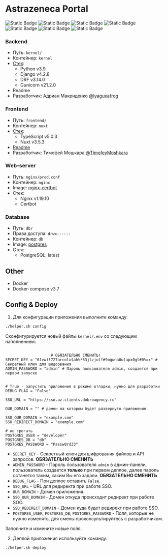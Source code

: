 # Astrazeneca Portal

![Static Badge](https://img.shields.io/badge/Python-%233776AB?style=flat-square&logo=Python&labelColor=yellow) ![Static Badge](https://img.shields.io/badge/Django-%23d0ced0?style=flat-square&logo=django&labelColor=%23092E20&link=https%3A%2F%2Fwww.djangoproject.com%2F) ![Static Badge](https://img.shields.io/badge/Typescript-%233178C6?style=flat-square&logo=Typescript&logoColor=white) ![Static Badge](https://img.shields.io/badge/Nuxt-white?style=flat-square&logo=nuxt.js&logoColor=white&labelColor=%2300DC82) ![Static Badge](https://img.shields.io/badge/PostgreSQL-white?style=flat-square&logo=postgresql&logoColor=white&labelColor=%234169E1) ![Static Badge](https://img.shields.io/badge/Nginx-white?style=flat-square&logo=nginx&logoColor=white&labelColor=%23009639) ![Static Badge](https://img.shields.io/badge/Docker-white?style=flat-square&logo=docker&logoColor=white&labelColor=%232496ED)







### Backend

* Путь: `kernel/`
* Контейнер: `kernel`
* [Стек](https://github.com/lyaguxafrog/portal-backend/blob/release/kernel/requirements.txt):
    * Python v3.9
    * Django v4.2.8
    * DRF v3.14.0
    * Gunicorn v21.2.0
* Readme
* Разработчик: Адриан Макриденко [@lyaguxafrog](https://github.com/lyaguxafrog)

### Frontend

* Путь: `frontend/`
* Контейнер: `nuxt`
* [Стек](https://github.com/lyaguxafrog/portal-backend/blob/release/frontend/package.json):
    * TypeScript v5.0.3
    * Nuxt v3.5.3
* [Readme](https://github.com/lyaguxafrog/portal-backend/blob/release/frontend/README.md)
* Разработчик: Тимофей Мошкара [@TimofeyMoshkara](https://github.com/TimofeyMoshkara)

### Web-server

* Путь: `nginx/prod.conf`
* Контейнер: `nginx`
* Image: [nginx-certbot](https://hub.docker.com/r/staticfloat/nginx-certbot)
* Стек:
    * Nginx v1.19.10
    * Certbot

### Database

* Путь: `db/`
* Права доступа: `drwx------`
* Контейнер: `db`
* Image: [postgres](https://hub.docker.com/_/postgres)
* Стек:
    * PostgreSQL: latest

## Other

* Docker
* Docker-compose v3.7


## Config & Deploy

1. Для конфигурации приложения выполните команду:
```bash
./helper.sh config
```

Сконфигурируется новый файлы `kernel/.env` со следующим наполнением:
```

                    # ОБЯЗАТЕЛЬНО СМЕНИТЬ!
SECRET_KEY = "61vw)!727arcolu$ah%*53jlzju(f#9ogwna0u(apx0gl#0%=x" # Секретный ключ для шифорвания
ADMIN_PASSWORD = "admin" # Пароль пользователя admin, создается при первом запуске


# True - запустить приложение в режиме отладки, нужно для разработки
DEBUG_FLAG = "False"

SSO_URL = "https://sso.az.clients.dobroagency.ru"

OUR_DOMAIN = "" # домен на котором будет развернуто приложение

SSO_OUR_DOMAIN = "example.com"
SSO_REDIRECT_DOMAIN = "example.com"

# не трогать
POSTGRES_USER = "developer"
POSTGRES_DB = "db"
POSTGRES_PASSWORD = "Passw0rd33"

```
* `SECRET_KEY` - Секретный ключ для шифрования файлов и API запросов. **ОБЯЗАТЕЛЬНО СМЕНИТЬ**
* `ADMIN_PASSWORD` - Пароль пользователя `admin` в админ-панели, пользователь создается **только** при первом деплое, далее пароль останется таким, каким Вы его задали. **ОБЯЗАТЕЛЬНО СМЕНИТЬ**
* `DEBUG_FLAG` - При деплое оставить `False`.
* `SSO_URL` - URL для редиректа при работе SSO.
* `OUR_DOMAIN` - Домен приложения.
* `SSO_OUR_DOMAIN` - Домен откуда происходит редирект при работе SOO.
* `SSO_REDIRECT_DOMAIN` - Домен куда будет редирект при работе SSO.
* `POSTGRES_USER`, `POSTGRES_DB`, `POSTGRES_PASSWORD` - Поля, которые не нужно изменять, для смены проконсультируйтесь с разработчиком.


Заполните и измените новые поля.

2.  Деплой приложения используйте команду:
```bash
./helper.sh deploy
```


